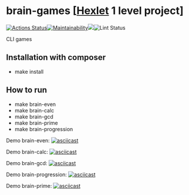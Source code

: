 # brain-games [[Hexlet](https://ru.hexlet.io/pages/about) 1 level project]
[![Actions Status](https://github.com/ilyanazarkov/php-project-lvl1/workflows/hexlet-check/badge.svg)](https://github.com/ilyanazarkov/php-project-lvl1/actions)[![Maintainability](https://api.codeclimate.com/v1/badges/a99a88d28ad37a79dbf6/maintainability)](https://codeclimate.com/github/ilyanazarkov/php-project-lvl1/maintainability)<a href="https://codeclimate.com/github/ilyanazarkov/php-project-lvl1/test_coverage"><img src="https://api.codeclimate.com/v1/badges/a99a88d28ad37a79dbf6/test_coverage" /></a>![Lint Status](https://github.com/ilyanazarkov/php-project-lvl1/actions/workflows/lint.yml/badge.svg)

CLI games

## Installation with composer
- make install
    
## How to run
- make brain-even
- make brain-calc
- make brain-gcd
- make brain-prime
- make brain-progression

Demo brain-even:
[![asciicast](https://asciinema.org/a/puDmmcMJ1fHPSrOdZUUtoCvfk.svg)](https://asciinema.org/a/puDmmcMJ1fHPSrOdZUUtoCvfk)

Demo brain-calc:
[![asciicast](https://asciinema.org/a/LYEq3DzjeA9LKEQxwlfYJ3RLT.svg)](https://asciinema.org/a/LYEq3DzjeA9LKEQxwlfYJ3RLT)

Demo brain-gcd:
[![asciicast](https://asciinema.org/a/XVlSTXolXONrYQI2PqbPmripr.svg)](https://asciinema.org/a/XVlSTXolXONrYQI2PqbPmripr)

Demo brain-progression:
[![asciicast](https://asciinema.org/a/JvGi6VpKBfcWvoJX32ugME00q.svg)](https://asciinema.org/a/JvGi6VpKBfcWvoJX32ugME00q)

Demo brain-prime:
[![asciicast](https://asciinema.org/a/Rcuy2S6W8e3hPtbOeA16LZfmv.svg)](https://asciinema.org/a/Rcuy2S6W8e3hPtbOeA16LZfmv)